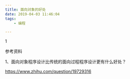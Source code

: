 ```yaml
---
title: 面向对象的好处
date: 2019-04-03 11:46:04
tags:
	- 编程

---
```




1



参考资料

1、面向对象程序设计比传统的面向过程程序设计更有什么好处？

https://www.zhihu.com/question/19729316

